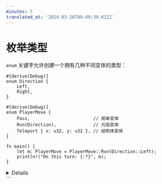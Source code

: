 ```yaml
---
minutes: 5
translated_at: '2024-03-26T09:49:39.822Z'
---
```


# 枚举类型

`enum` 关键字允许创建一个拥有几种不同变体的类型：

```rust,editable
#[derive(Debug)]
enum Direction {
    Left,
    Right,
}

#[derive(Debug)]
enum PlayerMove {
    Pass,                        // 简单变体
    Run(Direction),              // 元组变体
    Teleport { x: u32, y: u32 }, // 结构体变体
}

fn main() {
    let m: PlayerMove = PlayerMove::Run(Direction::Left);
    println!("On this turn: {:?}", m);
}
```

<details>

关键点：

- 枚举类型允许你将一组值收集在一个类型下。
- `Direction` 是一个有变体的类型。`Direction` 有两个值：`Direction::Left` 和 `Direction::Right`。
- `PlayerMove` 是一个有三种变体的类型。除了负载外，Rust 会存储一个区分值，以便在运行时知道 `PlayerMove` 值中是哪个变体。
- 这可能是比较结构体和枚举的好时机：
  - 在两者中，你可以有没有字段的简单版本（单元结构体）或者有不同类型字段的版本（变体负载）。
  - 你甚至可以用不同的结构体实现枚举的不同变体，但那样它们就不会像定义在同一个枚举中那样是相同类型了。
- Rust 使用最小的空间来存储区分值。
  - 如果必要，它会存储最小所需大小的整数
  - 如果允许的变体值没有覆盖所有位模式，则它会使用无效位模式来编码区分值（"利基优化"）。例如，`Option<&u8>` 存储一个指向整数的指针或 `NULL` 以表示 `None` 变体。
  - 如果需要，你可以控制区分值（例如，为了与 C 兼容）：

    <!-- mdbook-xgettext: skip -->
    ```rust,editable
    #[repr(u32)]
    enum Bar {
        A, // 0
        B = 10000,
        C, // 10001
    }

    fn main() {
        println!("A: {}", Bar::A as u32);
        println!("B: {}", Bar::B as u32);
        println!("C: {}", Bar::C as u32);
    }
    ```

```markdown
如果没有 `repr` ，辨别类型占用 2 个字节，因为 10001 适合 2 个字节。

## 更多探索

Rust 有几种优化方式，可以让枚举占用更少的空间。

- 空指针优化：对于[某些类型](https://doc.rust-lang.org/std/option/#representation)，Rust 保证 `size_of::<T>()` 等于 `size_of::<Option<T>>()`。

  如果你想展示位表示在实践中_可能_是什么样子的示例代码。需要注意的是，编译器不保证这种表示，因此这完全不安全。

  <!-- mdbook-xgettext: skip -->
  ```rust,editable
  use std::mem::transmute;

  macro_rules! dbg_bits {
      ($e:expr, $bit_type:ty) => {
          println!("- {}: {:#x}", stringify!($e), transmute::<_, $bit_type>($e));
      };
  }

  fn main() {
      unsafe {
          println!("bool:");
          dbg_bits!(false, u8);
          dbg_bits!(true, u8);

          println!("Option<bool>:");
          dbg_bits!(None::<bool>, u8);
          dbg_bits!(Some(false), u8);
          dbg_bits!(Some(true), u8);

          println!("Option<Option<bool>>:");
          dbg_bits!(Some(Some(false)), u8);
          dbg_bits!(Some(Some(true)), u8);
          dbg_bits!(Some(None::<bool>), u8);
          dbg_bits!(None::<Option<bool>>, u8);

          println!("Option<&i32>:");
          dbg_bits!(None::<&i32>, usize);
          dbg_bits!(Some(&0i32), usize);
      }
  }
  ```

</details>
```
